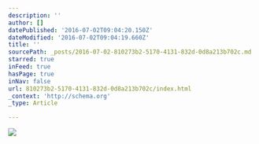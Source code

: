 ```yaml
---
description: ''
author: []
datePublished: '2016-07-02T09:04:20.150Z'
dateModified: '2016-07-02T09:04:19.660Z'
title: ''
sourcePath: _posts/2016-07-02-810273b2-5170-4131-832d-0d8a213b702c.md
starred: true
inFeed: true
hasPage: true
inNav: false
url: 810273b2-5170-4131-832d-0d8a213b702c/index.html
_context: 'http://schema.org'
_type: Article

---
```

![](https://the-grid-user-content.s3-us-west-2.amazonaws.com/e09a38a8-9194-492d-b524-a0a8d085e492.jpg)